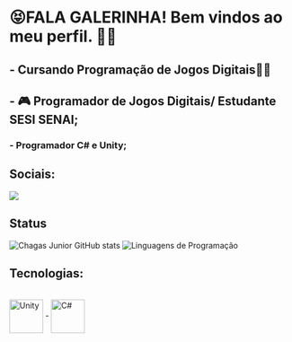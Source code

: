 # 😝FALA GALERINHA! Bem vindos ao meu perfil. 👋😎

##   - Cursando Programação de Jogos Digitais👾🤖
##   - 🎮 Programador de Jogos Digitais/ Estudante SESI SENAI;
###   - Programador C# e Unity;



## Sociais: 
<div> 
 
  <a href = "mailto:cauangadelha2007@gmail.com"><img src="https://img.shields.io/badge/-Gmail-%23333?style=for-the-badge&logo=gmail&logoColor=white" target="_blank"></a>
  
</div>

## Status
![Chagas Junior GitHub stats](https://github-readme-stats.vercel.app/api?username=Gadelha12&show_icons=true&theme=Gradient)
![Linguagens de Programação](https://github-readme-stats.vercel.app/api/top-langs/?username=Gadelha12&layout=compact&hide_title=true&theme=radical)

## Tecnologias:
<div style="display: inline_block"><br/>
   <img align="center" alt="Unity" heigth = 60 width = 60 src=  "https://cdn.jsdelivr.net/gh/devicons/devicon/icons/unity/unity-original.svg" />
-
  <img align="center" alt="C#" heigth = 60 width = 60 src= "https://cdn.jsdelivr.net/gh/devicons/devicon/icons/csharp/csharp-original.svg" />   
</div>

